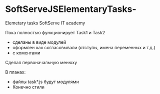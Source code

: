# SoftServeJSElementaryTasks-
Elemetary tasks SoftServe IT academy

Пока полностью функционирует Task1 и Task2 
 - сделаны в виде модулей
 - оформлен как согласовывали (отступы, имена переменных и т.д.)
 - с коментами  
 
 Сделал первоначальную менюху

В планах:
 - файлы task*.js будут модулями
 - Конечно стили
